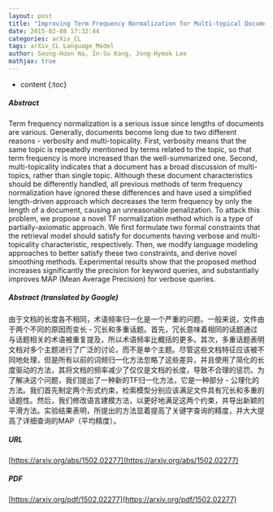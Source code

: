 ```yaml
---
layout: post
title: "Improving Term Frequency Normalization for Multi-topical Documents, and Application to Language Modeling Approaches"
date: 2015-02-08 17:32:44
categories: arXiv_CL
tags: arXiv_CL Language_Model
author: Seung-Hoon Na, In-Su Kang, Jong-Hyeok Lee
mathjax: true
---
```


* content
{:toc}

##### Abstract
Term frequency normalization is a serious issue since lengths of documents are various. Generally, documents become long due to two different reasons - verbosity and multi-topicality. First, verbosity means that the same topic is repeatedly mentioned by terms related to the topic, so that term frequency is more increased than the well-summarized one. Second, multi-topicality indicates that a document has a broad discussion of multi-topics, rather than single topic. Although these document characteristics should be differently handled, all previous methods of term frequency normalization have ignored these differences and have used a simplified length-driven approach which decreases the term frequency by only the length of a document, causing an unreasonable penalization. To attack this problem, we propose a novel TF normalization method which is a type of partially-axiomatic approach. We first formulate two formal constraints that the retrieval model should satisfy for documents having verbose and multi-topicality characteristic, respectively. Then, we modify language modeling approaches to better satisfy these two constraints, and derive novel smoothing methods. Experimental results show that the proposed method increases significantly the precision for keyword queries, and substantially improves MAP (Mean Average Precision) for verbose queries.

##### Abstract (translated by Google)
由于文档的长度各不相同，术语频率归一化是一个严重的问题。一般来说，文件由于两个不同的原因而变长 - 冗长和多重话题。首先，冗长意味着相同的话题通过与话题相关的术语被重复提及，所以术语频率比概括的更多。其次，多重话题表明文档对多个主题进行了广泛的讨论，而不是单个主题。尽管这些文档特征应该被不同地处理，但是所有以前的词频归一化方法忽略了这些差异，并且使用了简化的长度驱动的方法，其将文档的频率减少了仅仅是文档的长度，导致不合理的惩罚。为了解决这个问题，我们提出了一种新的TF归一化方法，它是一种部分 - 公理化的方法。我们首先制定两个形式约束，检索模型分别应该满足文件具有冗长和多重的话题性。然后，我们修改语言建模方法，以更好地满足这两个约束，并导出新颖的平滑方法。实验结果表明，所提出的方法显着提高了关键字查询的精度，并大大提高了详细查询的MAP（平均精度）。

##### URL
[https://arxiv.org/abs/1502.02277](https://arxiv.org/abs/1502.02277)

##### PDF
[https://arxiv.org/pdf/1502.02277](https://arxiv.org/pdf/1502.02277)

